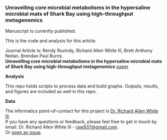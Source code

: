 ### Unravelling core microbial metabolisms in the hypersaline microbial mats of Shark Bay using high-throughput metagenomics

Manuscript is currently published.

This is the code and analysis for this article. 

Journal Article is: Rendy Ruvindy, Richard Allen White III, Brett Anthony Neilan, Brendan Paul Burns. <br /> **Unravelling core microbial metabolisms in the hypersaline microbial mats of Shark Bay using high-throughput metagenomics** [paper](https://www.nature.com/articles/ismej201587) 

**Analysis**

This repo holds scripts to process data and build graphs. Outputs, results, and figures are included as well in this repo. 

**Data**

The informatics point-of-contact for this project is [Dr. Richard Allen White III](https://github.com/raw937).<br />
If you have any questions or feedback, please feel free to get in touch by email. 
Dr. Richard Allen White III - raw937@gmail.com.  <br />
Or [open an issue](https://github.com/raw937/SharkBay_metagenomes/issues).

